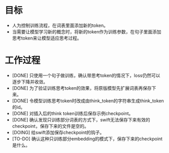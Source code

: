 # 目标
- 人为控制训练流程，在词表里面添加新的token。
- 当需要让模型学习新的概念时，将新的token作为训练参数，在句子里面添加思考token来让模型适应思考过程。

# 工作过程
- [DONE] 只使用一个句子做训练，确认带思考token的情况下，loss仍然可以逐步下降并收敛。
- [DONE] 为了验证训练思考token的效果，将原版模型先扩展词表再保存下来。
- [DONE] 令模型训练思考token时改成由think_token的字符串生成think_token的id。
- [DONE] 对插入后的think token训练后保存示例checkpoint。
- [DONE] 确认发现只训练部分词表的方式下，swift无法保存下来有效的checkpoint，保存下来的文件是空的。
- [DOING] 给swift添加保存checkpoint的钩子。
- [TO-DO] 确认这种只训练部分embedding的模式下，保存下来的checkpoint是什么。